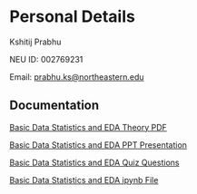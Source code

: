 
# Personal Details

Kshitij Prabhu  

NEU ID: 002769231

Email: prabhu.ks@northeastern.edu


## Documentation

[Basic Data Statistics and EDA Theory PDF](https://northeastern-my.sharepoint.com/:b:/g/personal/prabhu_ks_northeastern_edu/Ee60H4ufFaNMqT20bXaSwcABpcz8ZrI03QEbJ7krQKfIkQ?e=h6Pa5f)

[Basic Data Statistics and EDA PPT Presentation](https://northeastern-my.sharepoint.com/:p:/g/personal/prabhu_ks_northeastern_edu/EUuK0IR85KVNuzMV3I9rEKMBH4RIsa-guOmd7-SEc33UUg?e=IZvMBt)

[Basic Data Statistics and EDA Quiz Questions](https://northeastern-my.sharepoint.com/:b:/g/personal/prabhu_ks_northeastern_edu/Efz3KRHQXSNAooHq9iE-KB4BOQWdTQrGw3uraEDXriermA?e=b2c0md)

[Basic Data Statistics and EDA ipynb File](https://github.com/prabhu-ks/INFO7390_Submission/blob/main/Basic%20Data%20Statistics.ipynb)

